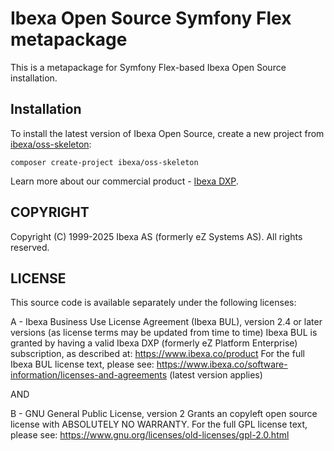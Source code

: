 # Ibexa Open Source Symfony Flex metapackage

This is a metapackage for Symfony Flex-based Ibexa Open Source installation.

## Installation

To install the latest version of Ibexa Open Source, create a new project from [ibexa/oss-skeleton](https://github.com/ibexa/oss-skeleton):

```
composer create-project ibexa/oss-skeleton
```

Learn more about our commercial product - [Ibexa DXP](https://www.ibexa.co/products).

## COPYRIGHT
Copyright (C) 1999-2025 Ibexa AS (formerly eZ Systems AS). All rights reserved.

## LICENSE
This source code is available separately under the following licenses:

A - Ibexa Business Use License Agreement (Ibexa BUL),
version 2.4 or later versions (as license terms may be updated from time to time)
Ibexa BUL is granted by having a valid Ibexa DXP (formerly eZ Platform Enterprise) subscription,
as described at: https://www.ibexa.co/product
For the full Ibexa BUL license text, please see:
https://www.ibexa.co/software-information/licenses-and-agreements (latest version applies)

AND

B - GNU General Public License, version 2
Grants an copyleft open source license with ABSOLUTELY NO WARRANTY. For the full GPL license text, please see:
https://www.gnu.org/licenses/old-licenses/gpl-2.0.html
